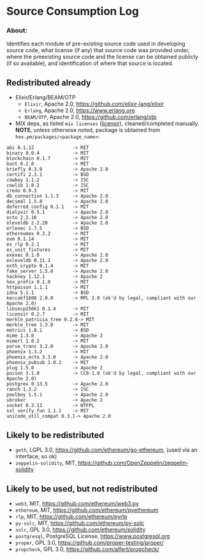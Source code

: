 # Source Consumption Log

### About:

Identifies each module of pre-existing source code used in developing source code, what license (if any) that source code was provided under, where the preexisting source code and the license can be obtained publicly (if so available), and identification of where that source is located.

## Redistributed already

* Elixir/Erlang/BEAM/OTP
  * `Elixir`, Apache 2.0, https://github.com/elixir-lang/elixir
  * `Erlang`, Apache 2.0, https://www.erlang.org
  * `BEAM/OTP`, Apache 2.0, https://github.com/erlang/otp
* MIX deps, as listed `mix licenses` ([licensir](https://github.com/unnawut/licensir/)), cleaned/completed manually.
**NOTE**, unless otherwise noted, package is obtained from `hex.pm/packages/<package_name>`:
```
abi 0.1.12              -> MIT
binary 0.0.4            -> MIT
blockchain 0.1.7        -> MIT
bunt 0.2.0              -> MIT
briefly 0.3.0           -> Apache 2.0
certifi 2.3.1           -> BSD
cowboy 1.1.2            -> ISC
cowlib 1.0.2            -> ISC
credo 0.9.3             -> MIT
db_connection 1.1.3     -> Apache 2.0
decimal 1.5.0           -> Apache 2.0
deferred_config 0.1.1   -> MIT
dialyxir 0.5.1          -> Apache 2.0
ecto 2.2.10             -> Apache 2.0
eleveldb 2.2.20         -> Apache 2.0
erlexec 1.7.5           -> BSD
ethereumex 0.3.2        -> MIT
evm 0.1.14              -> MIT
ex_rlp 0.2.1            -> MIT
ex_unit_fixtures        -> MIT
exexec 0.1.0            -> Apache 2.0
exleveldb 0.11.1        -> Apache 2.0
exth_crypto 0.1.4       -> MIT
fake_server 1.5.0       -> Apache 2.0
hackney 1.12.1          -> Apache 2
hex_prefix 0.1.0        -> MIT
httpoison 1.1.1         -> MIT
idna 5.1.1              -> BSD
keccakf1600 2.0.0       -> MPL 2.0 (ok'd by legal, compliant with our Apache 2.0)
libsecp256k1 0.1.4      -> MIT
licensir 0.2.7          -> MIT
merkle_patricia_tree 0.2.6-> MIT
merkle_tree 1.3.0       -> MIT
metrics 1.0.1           -> BSD
mime 1.3.0              -> Apache 2
mimerl 1.0.2            -> MIT
parse_trans 3.2.0       -> Apache 2.0
phoenix 1.3.2           -> MIT
phoenix_ecto 3.3.0      -> Apache 2.0
phoenix_pubsub 1.0.2    -> MIT
plug 1.5.0              -> Apache 2
poison 3.1.0            -> CC0-1.0 (ok'd by legal, compliant with our Apache 2.0)
postgrex 0.13.5         -> Apache 2.0
ranch 1.3.2             -> ISC
poolboy 1.5.1           -> Apache 2.0
sbroker                 -> Apache 2
socket 0.3.13           -> WTFPL
ssl_verify_fun 1.1.1    -> MIT
unicode_util_compat 0.3.1-> Apache 2.0
```

## Likely to be redistributed

* `geth`, LGPL 3.0, https://github.com/ethereum/go-ethereum, (used via an interface, so ok)
* `zeppelin-solidity`, MIT, https://github.com/OpenZeppelin/zeppelin-solidity

## Likely to be used, but not redistributed

* `web3`, MIT, https://github.com/ethereum/web3.py
* `ethereum`, MIT, https://github.com/ethereum/pyethereum
* `rlp`, MIT, https://github.com/ethereum/pyrlp
* `py-solc`, MIT, https://github.com/ethereum/py-solc
* `solc`, GPL 3.0, https://github.com/ethereum/solidity
* `postgresql`, PostgreSQL License, https://www.postgresql.org
* `proper`, GPL 3.0, https://github.com/proper-testing/proper/
* `propcheck`, GPL 3.0, https://github.com/alfert/propcheck/
